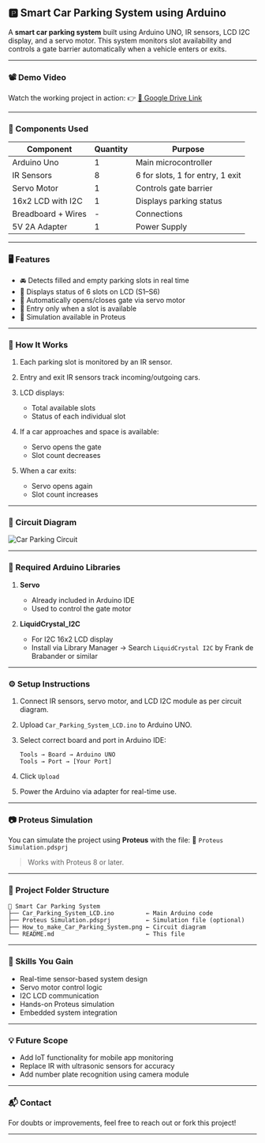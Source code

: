 ## 🅿️ Smart Car Parking System using Arduino

A **smart car parking system** built using Arduino UNO, IR sensors, LCD I2C display, and a servo motor. This system monitors slot availability and controls a gate barrier automatically when a vehicle enters or exits.

---

### 📽️ Demo Video

Watch the working project in action:
👉 [📂 Google Drive Link](https://drive.google.com/folderview?id=1hKYeNZJ9Guod9xetxR8_E2grsbQVN-cf)

---

### 🔧 Components Used

| Component          | Quantity | Purpose                          |
| ------------------ | -------- | -------------------------------- |
| Arduino Uno        | 1        | Main microcontroller             |
| IR Sensors         | 8        | 6 for slots, 1 for entry, 1 exit |
| Servo Motor        | 1        | Controls gate barrier            |
| 16x2 LCD with I2C  | 1        | Displays parking status          |
| Breadboard + Wires | -        | Connections                      |
| 5V 2A Adapter      | 1        | Power Supply                     |

---

### 🖥️ Features

* 🚘 Detects filled and empty parking slots in real time
* 🪪 Displays status of 6 slots on LCD (S1–S6)
* 🧠 Automatically opens/closes gate via servo motor
* 🔄 Entry only when a slot is available
* 🧾 Simulation available in Proteus

---

### 🧠 How It Works

1. Each parking slot is monitored by an IR sensor.
2. Entry and exit IR sensors track incoming/outgoing cars.
3. LCD displays:

   * Total available slots
   * Status of each individual slot
4. If a car approaches and space is available:

   * Servo opens the gate
   * Slot count decreases
5. When a car exits:

   * Servo opens again
   * Slot count increases

---

### 🔌 Circuit Diagram

![Car Parking Circuit](./How_to_make_Car_Parking_System_using_Arduino.png)

---

### 📁 Required Arduino Libraries

1. **Servo**

   * Already included in Arduino IDE
   * Used to control the gate motor

2. **LiquidCrystal\_I2C**

   * For I2C 16x2 LCD display
   * Install via Library Manager → Search `LiquidCrystal I2C` by Frank de Brabander or similar

---

### ⚙️ Setup Instructions

1. Connect IR sensors, servo motor, and LCD I2C module as per circuit diagram.
2. Upload `Car_Parking_System_LCD.ino` to Arduino UNO.
3. Select correct board and port in Arduino IDE:

   ```
   Tools → Board → Arduino UNO  
   Tools → Port → [Your Port]
   ```
4. Click `Upload`
5. Power the Arduino via adapter for real-time use.

---

### 📷 Proteus Simulation

You can simulate the project using **Proteus** with the file:
📄 `Proteus Simulation.pdsprj`

> Works with Proteus 8 or later.

---

### 📂 Project Folder Structure

```
📁 Smart Car Parking System
├── Car_Parking_System_LCD.ino         ← Main Arduino code
├── Proteus Simulation.pdsprj          ← Simulation file (optional)
├── How_to_make_Car_Parking_System.png ← Circuit diagram
└── README.md                          ← This file
```

---

### 🚀 Skills You Gain

* Real-time sensor-based system design
* Servo motor control logic
* I2C LCD communication
* Hands-on Proteus simulation
* Embedded system integration

---

### 💡 Future Scope

* Add IoT functionality for mobile app monitoring
* Replace IR with ultrasonic sensors for accuracy
* Add number plate recognition using camera module

---

### 📬 Contact

For doubts or improvements, feel free to reach out or fork this project!

---
